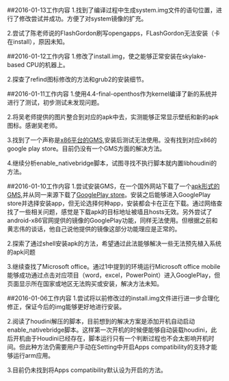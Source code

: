 ##2016-01-13工作内容
1.找到了编译过程中生成system.img文件的语句位置，进行了修改尝试并成功。方便了对system镜像的扩充。

2.尝试了陈老师说的FlashGordon刷写opengapps，FLashGordon无法安装（卡在install），原因未知。

##2016-01-12工作内容
1.修改了install.img，使之能够正常安装在skylake-based CPU的机器上。

2.探查了refind图标修改的方法和grub2的安装细节。

##2016-01-11工作内容
1.使用4.4-final-openthos作为kernel编译了新的系统并进行了测试，初步测试未发现问题。

2.将吴老师提供的图片整合到对应的apk中去，实测能够正常显示壁纸和新的apk图标。感谢吴老师。

3.找到了一个声称是[x86平台的GMS](http://www.apkmirror.com/apk/google-inc/google-play-services/google-play-services-8-1-15-2250156-876-x86-android-apk-download/),安装后测试无法使用。没有找到对应x86的google play store。目前仍没有一个GMS方面的解决方法。

4.继续分析enable_nativebridge脚本，试图寻找不执行脚本就内置libhoudini的方法。



##2016-01-10工作内容
1.尝试安装GMS，在一个国外网站下载了一个[apk形式的GMS](http://www.androidapksfree.com/apk/google-play-services-8-4-89-2428711-030-android-2-3-apk-download/),并从同一来源下载了[GooglePlay store](http://www.androidapksfree.com/apk/google-play-store-apk-latest-version-download/)。安装之后能够进入GooglePlay store并选择安装app，但无论选择何种app，安装都会卡在正在下载。通过网络查找了一些相关问题，感觉是下载apk的目标地址被墙且hosts无效。另外尝试了android-x86官网提供的镜像的GooglePlay功能，同样无法使用。但根据之前和黄志伟的谈话，他自己说他提供的镜像这部分功能理应是正常的。

2.探索了通过shell安装apk的方法，希望通过此法能够解决一些无法预先植入系统的apk问题

3.继续查找了Microsoft office。通过1中提到的环境运行Microsoft office mobile能够成功通过点击对应项目（word，excel，PowerPoint）进入GooglePlay，但页面显示所在国家或地区无法购买或安装，解决方法未知。




##2016-01-06工作内容
1.尝试将以前修改过的install.img文件进行进一步合理化修正，保证今后的img能够更好地进行安装。

2.阅读了houdini解压的脚本，目前想到的解决方案是添加开机自动启动enable_nativebridge脚本。这样第一次开机的时候便能够自动装载houdini，此后开机由于Houdini已经存在，脚本运行只有一个判断过程也不会太影响开机时间。但此种方法仍需要用户手动在Setting中开启Apps compatibility的支持才能够运行arm应用。

3.目前仍未找到将Apps compatibility默认设为开启的方法。